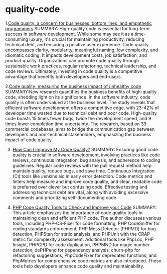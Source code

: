 # quality-code
1.[Code quality: a concern for businesses, bottom lines, and empathetic programmers](https://stackoverflow.blog/2021/10/18/code-quality-a-concern-for-businesses-bottom-lines-and-empathetic-programmers/)
SUMMARY: High-quality code is essential for long-term success in software development. While some may see it as a time-consuming luxury, it's crucial for maintaining productivity, reducing technical debt, and ensuring a positive user experience. Code quality encompasses clarity, modularity, meaningful naming, low complexity, and idiomatic coding. It impacts development costs, job satisfaction, and product quality. Organizations can promote code quality through sustainable work practices, regular refactoring, technical leadership, and code reviews. Ultimately, investing in code quality is a competitive advantage that benefits both developers and end-users.

2.[Code quality: measuring the business impact of unhealthy code](https://codescene.com/blog/measuring-the-business-impact-of-low-code-quality)
SUMMARY:New research quantifies the business benefits of high-quality code, shedding light on its significance. In the software industry, code quality is often undervalued at the business level. The study reveals that efficient software development offers a competitive edge, with 23-42% of developer time wasted due to technical debt and poor code. High-quality code boasts 15 times fewer bugs, twice the development speed, and 9 times lower completion time uncertainty. The research, based on 39 commercial codebases, aims to bridge the communication gap between developers and non-technical stakeholders, emphasizing the business impact of code quality.

3. [How Can I Improve My Code Quality?](https://duecode.io/blog/how-can-i-improve-my-code-quality/)
SUMMARY: Ensuring good code quality is crucial in software development, involving practices like code reviews, continuous integration, bug analysis, and adherence to coding guidelines. Regular code reviews with the pull request method help maintain quality, reduce bugs, and save time. Continuous Integration (CI) tools like Jenkins aid in early error detection. Code metrics and linters help measure and improve code quality, and clear, readable code is preferred over clever but confusing code. Effective testing and addressing technical debt are vital, along with avoiding excessive comments and prioritizing self-documenting code.

4. [PHP Code Quality Tools to Check and Improve your Code](https://thevaluable.dev/code-quality-check-tools-php/)
SUMMARY: This article emphasizes the importance of code quality tools in maintaining clean and efficient PHP code. The author discusses various tools, including PHP-CS-Fixer for code formatting, PHP CodeSniffer for coding standards enforcement, PHP Mess Detector (PHPMD) for bug detection, PHPStan for static analysis, and PHPUnit with the CRAP metric for complexity assessment. Additional tools like PhpLoc, PHP Insight, PHPCPD for code duplication, PHPMND for magic number detection, dePHPend for dependency analysis, churn-php for refactoring suggestions, PhpCodeFixer for deprecated functions, and PhpMetrics for comprehensive code metrics are also introduced. These tools help developers enhance code quality and maintainability.
